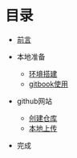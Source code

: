# 目录

* [前言](README.md)
* 本地准备

  * [环境搭建](Chapter1/环境.md)
  * [gitbook使用](Chapter1/gitbook使用.md)
* github网站
  * [创建仓库](Chapter2/创建仓库.md)
  * [本地上传](Chapter2/本地上传.md)
* 完成
